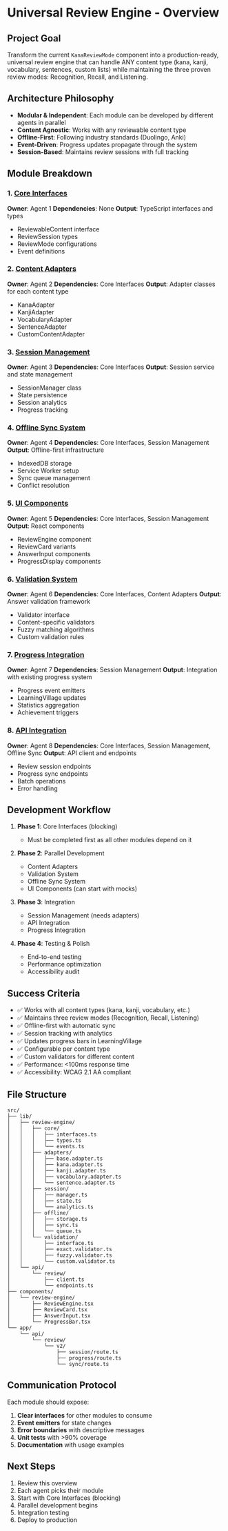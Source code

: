 # Universal Review Engine - Overview

## Project Goal
Transform the current `KanaReviewMode` component into a production-ready, universal review engine that can handle ANY content type (kana, kanji, vocabulary, sentences, custom lists) while maintaining the three proven review modes: Recognition, Recall, and Listening.

## Architecture Philosophy
- **Modular & Independent**: Each module can be developed by different agents in parallel
- **Content Agnostic**: Works with any reviewable content type
- **Offline-First**: Following industry standards (Duolingo, Anki)
- **Event-Driven**: Progress updates propagate through the system
- **Session-Based**: Maintains review sessions with full tracking

## Module Breakdown

### 1. [Core Interfaces](./01-core-interfaces.md)
**Owner**: Agent 1
**Dependencies**: None
**Output**: TypeScript interfaces and types
- ReviewableContent interface
- ReviewSession types
- ReviewMode configurations
- Event definitions

### 2. [Content Adapters](./02-content-adapters.md)
**Owner**: Agent 2
**Dependencies**: Core Interfaces
**Output**: Adapter classes for each content type
- KanaAdapter
- KanjiAdapter
- VocabularyAdapter
- SentenceAdapter
- CustomContentAdapter

### 3. [Session Management](./03-session-management.md)
**Owner**: Agent 3
**Dependencies**: Core Interfaces
**Output**: Session service and state management
- SessionManager class
- State persistence
- Session analytics
- Progress tracking

### 4. [Offline Sync System](./04-offline-sync.md)
**Owner**: Agent 4
**Dependencies**: Core Interfaces, Session Management
**Output**: Offline-first infrastructure
- IndexedDB storage
- Service Worker setup
- Sync queue management
- Conflict resolution

### 5. [UI Components](./05-ui-components.md)
**Owner**: Agent 5
**Dependencies**: Core Interfaces, Session Management
**Output**: React components
- ReviewEngine component
- ReviewCard variants
- AnswerInput components
- ProgressDisplay components

### 6. [Validation System](./06-validation-system.md)
**Owner**: Agent 6
**Dependencies**: Core Interfaces, Content Adapters
**Output**: Answer validation framework
- Validator interface
- Content-specific validators
- Fuzzy matching algorithms
- Custom validation rules

### 7. [Progress Integration](./07-progress-integration.md)
**Owner**: Agent 7
**Dependencies**: Session Management
**Output**: Integration with existing progress system
- Progress event emitters
- LearningVillage updates
- Statistics aggregation
- Achievement triggers

### 8. [API Integration](./08-api-integration.md)
**Owner**: Agent 8
**Dependencies**: Core Interfaces, Session Management, Offline Sync
**Output**: API client and endpoints
- Review session endpoints
- Progress sync endpoints
- Batch operations
- Error handling

## Development Workflow

1. **Phase 1**: Core Interfaces (blocking)
   - Must be completed first as all other modules depend on it

2. **Phase 2**: Parallel Development
   - Content Adapters
   - Validation System
   - Offline Sync System
   - UI Components (can start with mocks)

3. **Phase 3**: Integration
   - Session Management (needs adapters)
   - API Integration
   - Progress Integration

4. **Phase 4**: Testing & Polish
   - End-to-end testing
   - Performance optimization
   - Accessibility audit

## Success Criteria

- ✅ Works with all content types (kana, kanji, vocabulary, etc.)
- ✅ Maintains three review modes (Recognition, Recall, Listening)
- ✅ Offline-first with automatic sync
- ✅ Session tracking with analytics
- ✅ Updates progress bars in LearningVillage
- ✅ Configurable per content type
- ✅ Custom validators for different content
- ✅ Performance: <100ms response time
- ✅ Accessibility: WCAG 2.1 AA compliant

## File Structure
```
src/
├── lib/
│   ├── review-engine/
│   │   ├── core/
│   │   │   ├── interfaces.ts
│   │   │   ├── types.ts
│   │   │   └── events.ts
│   │   ├── adapters/
│   │   │   ├── base.adapter.ts
│   │   │   ├── kana.adapter.ts
│   │   │   ├── kanji.adapter.ts
│   │   │   ├── vocabulary.adapter.ts
│   │   │   └── sentence.adapter.ts
│   │   ├── session/
│   │   │   ├── manager.ts
│   │   │   ├── state.ts
│   │   │   └── analytics.ts
│   │   ├── offline/
│   │   │   ├── storage.ts
│   │   │   ├── sync.ts
│   │   │   └── queue.ts
│   │   └── validation/
│   │       ├── interface.ts
│   │       ├── exact.validator.ts
│   │       ├── fuzzy.validator.ts
│   │       └── custom.validator.ts
│   └── api/
│       └── review/
│           ├── client.ts
│           └── endpoints.ts
├── components/
│   └── review-engine/
│       ├── ReviewEngine.tsx
│       ├── ReviewCard.tsx
│       ├── AnswerInput.tsx
│       └── ProgressBar.tsx
└── app/
    └── api/
        └── review/
            └── v2/
                ├── session/route.ts
                ├── progress/route.ts
                └── sync/route.ts
```

## Communication Protocol

Each module should expose:
1. **Clear interfaces** for other modules to consume
2. **Event emitters** for state changes
3. **Error boundaries** with descriptive messages
4. **Unit tests** with >90% coverage
5. **Documentation** with usage examples

## Next Steps

1. Review this overview
2. Each agent picks their module
3. Start with Core Interfaces (blocking)
4. Parallel development begins
5. Integration testing
6. Deploy to production